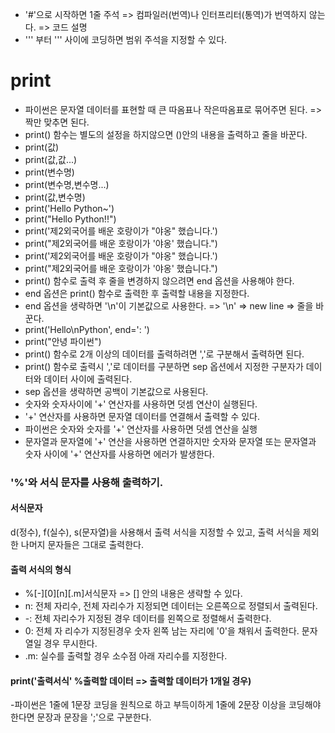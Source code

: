 - '#'으로 시작하면 1줄 주석 => 컴파일러(번역)나 인터프리터(통역)가 번역하지 않는다. => 코드 설명
- ''' 부터 ''' 사이에 코딩하면 범위 주석을 지정할 수 있다.
# print
- 파이썬은 문자열 데이터를 표현할 때 큰 따옴표나 작은따옴표로 묶어주면 된다. => 짝만 맞추면 된다.
- print() 함수는 별도의 설정을 하지않으면 ()안의 내용을 출력하고 줄을 바꾼다.
- print(값)
- print(값,값...)
- print(변수명)
- print(변수명,변수명...)
- print(값,변수명)
- print('Hello Python~')
- print("Hello Python!!")
- print('제2외국어를 배운 호랑이가 "야옹" 했습니다.')
- print("제2외국어를 배운 호랑이가 '야옹' 했습니다.")
- print('제2외국어를 배운 호랑이가 \"야옹\" 했습니다.')
- print("제2외국어를 배운 호랑이가 \'야옹\' 했습니다.") 
- print() 함수로 출력 후 줄을 변경하지 않으려면 end 옵션을 사용해야 한다.
- end 옵션은 print() 함수로 출력한 후 출력할 내용을 지정한다.
- end 옵션을 생략하면 '\n'이 기본값으로 사용한다. => '\n' => new line => 줄을 바꾼다.
- print('Hello\nPython', end=': ')
- print("안녕 파이썬")
- print() 함수로 2개 이상의 데이터를 출력하려면 ','로 구분해서 출력하면 된다.
- print() 함수로 출력시 ','로 데이터를 구분하면 sep 옵션에서 지정한 구분자가 데이터와 데이터 사이에 출력된다.
- sep 옵션을 생략하면 공백이 기본값으로 사용된다.
- 숫자와 숫자사이에 '+' 연산자를 사용하면 덧셈 연산이 실행된다.
- '+' 연산자를 사용하면 문자열 데이터를 연결해서 출력할 수 있다.
- 파이썬은 숫자와 숫자를 '+' 연산자를 사용하면 덧셈 연산을 실행
- 문자열과 문자열에 '+' 연산을 사용하면 연결하지만 숫자와 문자열 또는 문자열과 숫자 사이에 '+' 연산자를 사용하면 에러가 발생한다.
### '%'와 서식 문자를 사용해 출력하기.
#### 서식문자
d(정수), f(실수), s(문자열)을 사용해서 출력 서식을 지정할 수 있고, 출력 서식을 제외한 나머지 문자들은 그대로 출력한다.
#### 출력 서식의 형식
- %[-][0][n][.m]서식문자 => [] 안의 내용은 생략할 수 있다.
- n: 전체 자리수, 전체 자리수가 지정되면 데이터는 오른쪽으로 정렬되서 출력된다.
- -: 전체 자리수가 지정된 경우 데이터를 왼쪽으로 정렬해서 출력한다.
- 0: 전체 자 리수가 지정된경우 숫자 왼쪽 남는 자리에 '0'을 채워서 출력한다. 문자열일 경우 무시한다.
- .m: 실수를 출력할 경우 소수점 아래 자리수를 지정한다.
#### print('출력서식' %출력할 데이터 => 출력할 데이터가 1개일 경우)
-파이썬은 1줄에 1문장 코딩을 원칙으로 하고 부득이하게 1줄에 2문장 이상을 코딩해야 한다면 문장과 문장을 ';'으로 구분한다.

